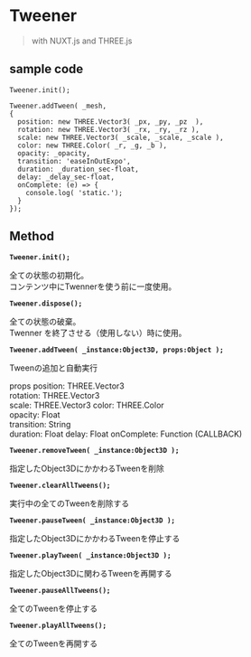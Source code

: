 # Tweener
> with NUXT.js and THREE.js

## sample code
```
Tweener.init();

Tweener.addTween( _mesh,  
{   
  position: new THREE.Vector3( _px, _py, _pz  ),  
  rotation: new THREE.Vector3( _rx, _ry, _rz ),  
  scale: new THREE.Vector3( _scale, _scale, _scale ),  
  color: new THREE.Color( _r, _g, _b ),  
  opacity: _opacity,  
  transition: 'easeInOutExpo',  
  duration: _duration_sec-float,  
  delay: _delay_sec-float,  
  onComplete: (e) => {  
    console.log( 'static.');  
  }
});
```

## Method

**```Tweener.init();```**

全ての状態の初期化。  
コンテンツ中にTwennerを使う前に一度使用。

**```Tweener.dispose();```**

全ての状態の破棄。  
Twenner を終了させる（使用しない）時に使用。

**```Tweener.addTween( _instance:Object3D, props:Object );```**

Tweenの追加と自動実行

props
  position: THREE.Vector3  
  rotation: THREE.Vector3  
  scale: THREE.Vector3
  color: THREE.Color  
  opacity: Float  
  transition: String  
  duration: Float
  delay: Float
  onComplete: Function (CALLBACK)  
  

**```Tweener.removeTween( _instance:Object3D );```**

指定したObject3DにかかわるTweenを削除

**```Tweener.clearAllTweens();```**

実行中の全てのTweenを削除する

**```Tweener.pauseTween( _instance:Object3D );```**

指定したObject3DにかかわるTweenを停止する

**```Tweener.playTween( _instance:Object3D );```**

指定したObject3Dに関わるTweenを再開する

**```Tweener.pauseAllTweens();```**

全てのTweenを停止する

**```Tweener.playAllTweens();```**

全てのTweenを再開する



